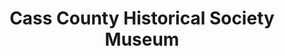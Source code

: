 ---
layout: repo
title: "Cass County Historical Society Museum"
id: 11586
permalink: repos/11586/
---